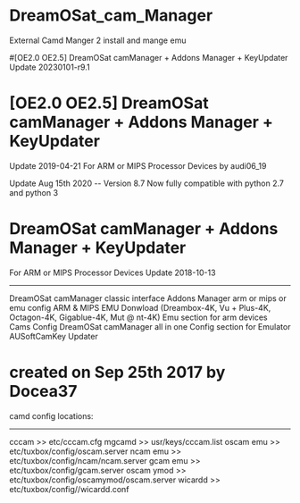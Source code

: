 # DreamOSat_cam_Manager
External Camd Manger 2 install and mange emu

#[OE2.0 OE2.5] DreamOSat camManager + Addons Manager + KeyUpdater
Update 20230101-r9.1

# [OE2.0 OE2.5] DreamOSat camManager + Addons Manager + KeyUpdater
Update 2019-04-21 For ARM or MIPS Processor Devices by audi06_19 

Update Aug 15th 2020 -- Version 8.7
Now fully compatible with python 2.7 and python 3

# DreamOSat camManager + Addons Manager + KeyUpdater
For ARM or MIPS Processor Devices 
Update 2018-10-13
********************
DreamOSat camManager
classic interface
Addons Manager
arm or mips or emu config
ARM & MIPS EMU Donwload (Dreambox-4K, Vu + Plus-4K, Octagon-4K, Gigablue-4K, Mut @ nt-4K)
Emu section for arm devices
Cams Config DreamOSat camManager all in one
Config section for Emulator
AUSoftCamKey Updater

# created on Sep 25th 2017 by Docea37
camd config locations:
**********************
cccam >> etc/cccam.cfg
mgcamd >> usr/keys/cccam.list
oscam emu >> etc/tuxbox/config/oscam.server
ncam emu >> etc/tuxbox/config/ncam/ncam.server
gcam emu >> etc/tuxbox/config/gcam.server
oscam ymod >> etc/tuxbox/config/oscamymod/oscam.server
wicardd >> etc/tuxbox/config//wicardd.conf
